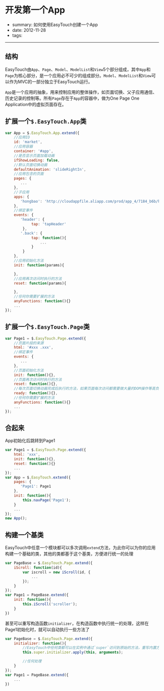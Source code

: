 # 开发第一个App

- summary: 如何使用EasyTouch创建一个App
- date: 2012-11-28
- tags: 

-------

## 结构

EasyTouch由`App`、`Page`、`Model`、`ModelList`和`View`5个部分组成，其中`App`和`Page`为核心部分，是一个应用必不可少的组成部分。`Model`、`ModelList`和`View`可以作为MVC的一部分独立于EasyTouch运行。

`App`是一个应用的抽象，用来控制应用的整体操作，如页面切换、父子应用通信、历史记录的控制等。所有`Page`存在于`App`的容器中，做为One Page One Application中的虚拟页面存在。

## 扩展一个`$.EasyTouch.App`类

```javascript
var App = $.EasyTouch.App.extend({
	//应用ID
    id: 'market',
    //应用容器
    container: '#app',
    //是否显示页面加载动画
    ifShowLoading: false,
    //默认页面切换动画
    defaultAnimation: 'slideRightIn',
    //应用包含的页面
    pages: {
       ...
    },
    //子应用
    apps: {
       'hongbao': 'http://cloudappfile.aliapp.com/prod/app_4/7184_b6b/hongbao/'
    },
    //绑定事件
    events: {
       'header': {
       		tap: 'tapHeader'
       	},
       '.back': {
       		tap: function(){
	       		...
	   		}
   		}
    },
    //应用初始化方法
    init: function(params){

	},
	//应用再次访问时执行的方法
	reset: function(params){

	},
	//任何你需要扩展的方法
    anyFunctions: function(){}
    ...
});
```

## 扩展一个`$.EasyTouch.Page`类

```javascript
var Page1 = $.EasyTouch.Page.extend({
	//页面片段的来源
    html: '#xxx .xxx',
    //绑定事件
    events: {
       ...
    },
    //页面初始化方法
    init: function(){},
    //页面再次访问时执行的方法
    reset: function(){},
    //每次页面切换动画完成后执行的方法，如果页面每次访问都需要做大量的DOM操作等高负荷计算，为了避免对页面切换动画的影响，建议在ready中执行
    ready: function(){},
    //任何你需要扩展的方法
    anyFunctions: function(){}
    ...
});
```

## 合起来

App初始化后跳转到Page1

```javascript
var Page1 = $.EasyTouch.Page.extend({
    html: 'xxx',
    init: function(){},
    reset: function(){}
   	...
});
var App = $.EasyTouch.extend({
    pages: {
       'Page1': Page1
    },
    init: function(){
    	this.navPage('Page1');
	}
    ...
});
new App();
```

## 构建一个基类

EasyTouch中任意一个模块都可以多次调用`extend`方法，为此你可以为你的应用构建一个基础的类，其他的类都基于这个基类，方便进行统一的处理

```javascript
var PageBase = $.EasyTouch.Page.extend({
	iScroll: function(id){
		var iscroll = new iScroll(id, {
			...
		});
	}
});
var Page1 = PageBase.extend({
	init: function(){
		this.iScroll('scroller');
	}
})
```

甚至可以重写构造函数`initializer`，在构造函数中执行统一的处理，这样在Page1初始化时，就可以自动执行一些方法了

```javascript
var PageBase = $.EasyTouch.Page.extend({
    initializer: function(){
    	//EasyTouch中任何类都可以在实例中通过`super`访问到原始的方法，重写内置方法时通过执行`super`上的方法，保证EasyTouch内部逻辑不会出错
        this.super.initializer.apply(this, arguments);

        //任何处理
    }
});
var Page1 = PageBase.extend({
	...
})
```